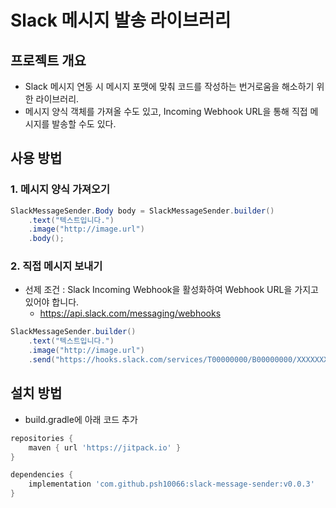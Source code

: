 # Slack 메시지 발송 라이브러리

## 프로젝트 개요

- Slack 메시지 연동 시 메시지 포맷에 맞춰 코드를 작성하는 번거로움을 해소하기 위한 라이브러리.
- 메시지 양식 객체를 가져올 수도 있고, Incoming Webhook URL을 통해 직접 메시지를 발송할 수도 있다.

## 사용 방법

### 1. 메시지 양식 가져오기

```java
SlackMessageSender.Body body = SlackMessageSender.builder()
    .text("텍스트입니다.")
    .image("http://image.url")
    .body();
```

### 2. 직접 메시지 보내기

- 선제 조건 : Slack Incoming Webhook을 활성화하여 Webhook URL을 가지고 있어야 합니다. 
  - https://api.slack.com/messaging/webhooks

```java
SlackMessageSender.builder()
    .text("텍스트입니다.")
    .image("http://image.url")
    .send("https://hooks.slack.com/services/T00000000/B00000000/XXXXXXXXXXXXXXXXXXXXXXXX");
```

## 설치 방법

- build.gradle에 아래 코드 추가

```groovy
repositories {
    maven { url 'https://jitpack.io' }
}

dependencies {
    implementation 'com.github.psh10066:slack-message-sender:v0.0.3'
}
```